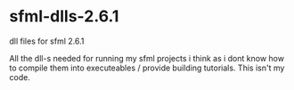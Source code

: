 # sfml-dlls-2.6.1
dll files for sfml 2.6.1

All the dll-s needed for running my sfml projects i think as i dont know how to compile them into executeables / provide building tutorials.
This isn't my code.
